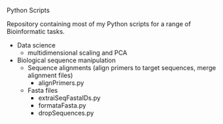Python Scripts

Repository containing most of my Python scripts for a range of Bioinformatic tasks.

  - Data science
      - multidimensional scaling and PCA
  - Biological sequence manipulation
      - Sequence alignments (align primers to target sequences, merge alignment files)
        * alignPrimers.py
      - Fasta files
        * extraiSeqFastaIDs.py
        * formataFasta.py
        * dropSequences.py
